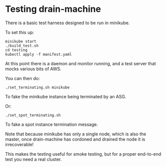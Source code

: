 # Testing drain-machine

There is a basic test harness designed to be run in minikube.

To set this up:

    minikube start
    ./build_test.sh
    cd testing
    kubectl apply -f manifest.yaml

At this point there is a daemon and monitor running, and a test server that mocks
various bits of AWS.

You can then do:

    ./set_terminating.sh minikube

To fake the minikube instance being terminated by an ASG.

Or:

    ./set_spot_terminating.sh

To fake a spot instance termination message.

Note that because minikube has only a single node, which is also the master, once drain-machine has cordoned and drained the node it is irrecoverable!

This makes the testing useful for smoke testing, but for a proper end-to-end test you need a real cluster.
